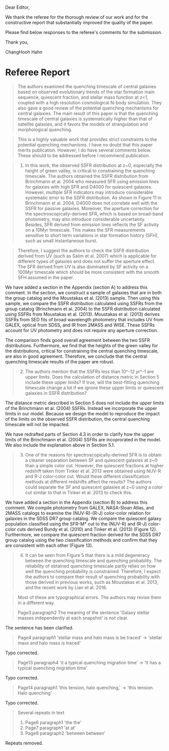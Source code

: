 
Dear Editor,

We thank the referee for the thorough review of our work and for the constructive report that substantially improved the quality of the paper.

Please find below responses to the referee's comments for the submission.


Thank you, 

ChangHooh Hahn

# Referee Report


> The authors examined the quenching timescale of central galaxies based on observed evolutionary trends of the star formation main sequence, quiescent fraction, and stellar mass function at z<1, coupled with a high resolution cosmological N-body simulation. They also gave a good review of the potential quenching mechanisms for central galaxies. The main result of this paper is that the quenching timescale of central galaxies is systematically higher than that of satellite galaxies, and it favors the models of strangulation and morphological quenching. 



> This is a highly valuable work that provides strict constraints to the potential quenching mechanisms. I have no doubt that this paper merits publication. However, I do have several comments below. These should to be addressed before I recommend publication. 




> 1) In this work, the observed SSFR distribution at z~0, especially the height of green valley, is critical to constraining the quenching timescale. The authors obtained the SSFR distribution from Brinchmann et al. 2004 who measured SFR using emission lines for galaxies with high SFR and D4000 for quiescent galaxies. However, multiple SFR indicators may introduce considerable systematic error to the SSFR distribution. As shown in Figure 11 in Brinchmann et al. 2004, D4000 does not correlate well with the SSFR for passive galaxies. Moreover, the aperture correction for the spectroscopically-derived SFR, which is based on broad-band photometry, may also introduce considerable uncertainty. Besides, SFR derived from emission lines reflects the SF activity on a 10Myr timescale. This makes the SFR measurements sensitive to short term variations in star formation history (SFH), such as small instantaneous burst.


>Therefore, I suggest the authors to check the SSFR distribution derived from UV (such as Salim et al. 2007) which is applicable for different types of galaxies and does not suffer the aperture effect. The SFR derived from UV is also dominated by SF activity on a 100Myr timescale which should be more consistent with the smooth SFH assumed in the paper.  

We have added a section in the Appendix (section A) to address this comment. In the section, we construct a sample of galaxies that are in both the group catalog and the Moustakas et al. (2013) sample. Then using this sample, we compare the SSFR distribution calculated using SSFRs from the group catalog (Brinchmann et al. 2004) to the SSFR distribution calculated using SSFRs from Moustakas et al. (2013). Moustakas et al. (2013) derives SSFRs from SED fits of broad wavelength photometry that includes UV from GALEX, optical from SDSS, and IR from 2MASS and WISE. These SSFRs account for UV photometry and does not require any aperture correction. 

The comparison finds good overall agreement between the two SSFR distributions. Furthermore, we find that the heights of the green valley for the distributions, critical for constraining the central quenching timescale, are also in good agreement. Therefore, we conclude that the central quenching timescale results of the paper are robust. 


>2) The authors mention that the SSFRs less than 10^-12 yr^-1 are upper limits. Does the calculation of distance metric in Section 5 include these upper limits? If true, will the best-fitting quenching timescale change a lot if we ignore these upper limits or quiescent galaxies in SSFR distribution?

The distance metric described in Section 5 does not include the upper limits of the Brinchmann et al. (2004) SSFRs. Instead we incorporate the upper limits in our model. Because we design the model to reproduce the impact of the limits on the observed SSFR distribution, the central quenching timescale will not be impacted. 

We have redrafted parts of Section 4.3 in order to clarify how the upper limits of the Brinchmann et al. (2004) SSFRs are incoprorated in the model. We also include the explanation above in Section 5.1.


>3) One of the reasons for spectroscopically-derived SFR is to obtain a cleaner separation between SF and quiescent galaxies at z~0 than a simple color cut. However, the quiescent fractions at higher redshift taken from Tinker et al. 2013 were obtained using NUV-R and R-J color-color cut. Would these different classification methods at different redshifts affect the results? The authors could separate the SF and quiescent galaxies at z~0 using a color cut similar to that in Tinker et al. 2013 to check this.


We have added a section in the Appendix (section B) to address this comment. We compile photometry from GALEX, NASA-Sloan Atlas, and 2MASS catalogs to examine the (NUV-R)-(R-J) color-color relation for galaxies in the SDSS DR7 group catalog. We compare the quiescent galaxy population classified using the SFR-M* cut to the (NUV-R) and (R-J) color-color cuts derived Bundy et al. (2010) and Tinker et al. (2013) (Figure 12). Furthermore, we compare the quiescent fraction derived for the SDSS DR7 group catalog using the two classification methods and confirm that they are consistent with each other (Figure 13). 

>4) It can be seen from Figure 5 that there is a mild degeneracy between the quenching timescale and quenching probability. The reliability of obtained quenching timescale partly relies on how well the quenching probability is constrained. Therefore, I expect the authors to compare their result of quenching probability with those derived in previous works, such as Moustakas et al. 2013, and the recent work by Lian et al. 2016. 




> Most of these are typographical errors. The authors may revise them in a different way.

>Page3 paragraph2
>The meaning of the sentence 'Galaxy stellar masses independently at each snapshot' is not clear.

The sentence has been clarified.

>Page4 paragraph1
>'stellar mass and halo mass is be traced' -> 'stellar mass and halo mass is traced'

Typo corrected. 

>Page13 paragraph4
>'it a typical quenching migration time' -> 'it has a typical quenching migration time'

Typo corrected.

>Page14 paragraph1
>'this tension, halo quenching,' -> 'this tension. Halo quenching' 

Typo corrected.

>Several repeats in text
>1) Page6 paragraph1 'the the'
>2) Page7 paragraph1 'at at'
>3) Page8 paragraph2 'between between'

Repeats removed.